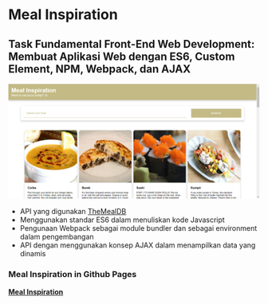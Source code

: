 # Meal Inspiration
## Task Fundamental Front-End Web Development: Membuat Aplikasi Web dengan ES6, Custom Element, NPM, Webpack, dan AJAX

![result](https://github.com/KurniaTanggang/Meal_Inspri/blob/master/result.png)

* API yang digunakan [TheMealDB](https://themealdb.com/api.php)
* Menggunakan standar ES6 dalam menuliskan kode Javascript
* Pengunaan Webpack sebagai module bundler dan sebagai environment dalam pengembangan
* API dengan menggunakan konsep AJAX dalam menampilkan data yang dinamis

### Meal Inspiration in Github Pages 
**[Meal Inspiration](https://kurniatanggang.github.io/Meal_Inspri/)**
